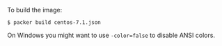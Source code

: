 To build the image:
 ```
 $ packer build centos-7.1.json
 ```

On Windows you might want to use `-color=false` to disable ANSI colors.
